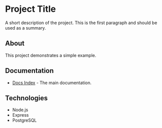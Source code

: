 # Project Title

A short description of the project. This is the first paragraph and should be used as a summary.

## About

This project demonstrates a simple example.

## Documentation

- [Docs Index](docs/index.html) - The main documentation.

## Technologies

- Node.js
- Express
- PostgreSQL
